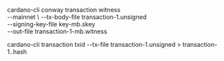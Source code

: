 cardano-cli conway transaction witness \
	--mainnet \	
    --tx-body-file transaction-1.unsigned \
    --signing-key-file key-mb.skey \
    --out-file transaction-1-mb.witness

cardano-cli transaction txid --tx-file transaction-1.unsigned > transaction-1..hash
